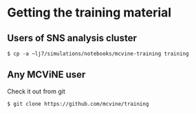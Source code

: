 # Getting the training material


## Users of SNS analysis cluster

```
$ cp -a ~lj7/simulations/notebooks/mcvine-training training
```

## Any MCViNE user

Check it out from git

```
$ git clone https://github.com/mcvine/training
```

